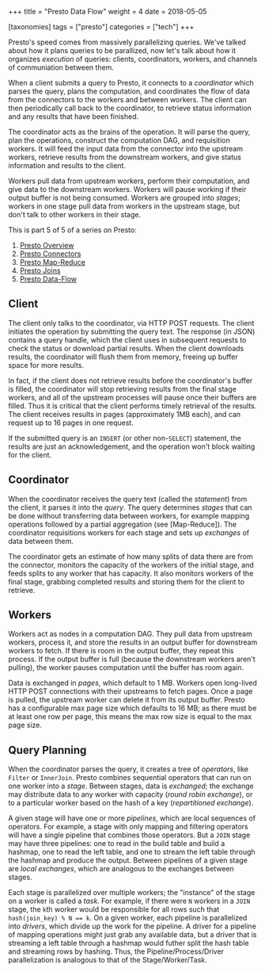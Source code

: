 +++
title = "Presto Data Flow"
weight = 4
date = 2018-05-05

[taxonomies]
tags = ["presto"]
categories = ["tech"]
+++

Presto's speed comes from massively parallelizing queries. We've talked about
how it plans queries to be parallized, now let's talk about how it organizes
_execution_ of queries: clients, coordinators, workers, and channels of
communiation between them.

<!-- more -->

When a client submits a query to Presto, it connects to a _coordinator_ which
parses the query, plans the computation, and coordinates the flow of data from
the connectors to the workers and between workers.  The client can then
periodically call back to the coordinator, to retrieve status information and
any results that have been finished.

The coordinator acts as the brains of the operation.  It will parse the query,
plan the operations, construct the computation DAG, and requisition workers. It
will feed the input data from the connector into the upstream workers, retrieve
results from the downstream workers, and give status information and results to
the client.

Workers pull data from upstream workers, perform their computation, and give
data to the downstream workers.  Workers will pause working if their output
buffer is not being consumed.  Workers are grouped into _stages_; workers in
one stage pull data from workers in the upstream stage, but don't talk to other
workers in their stage.

This is part 5 of 5 of a series on Presto:
1. [Presto Overview]
2. [Presto Connectors]
3. [Presto Map-Reduce]
4. [Presto Joins]
5. [Presto Data-Flow]

Client
------
The client only talks to the coordinator, via HTTP POST requests.  The client
initiates the operation by submitting the query text. The response (in JSON)
contains a query handle, which the client uses in subsequent requests to check
the status or download partial results. When the client downloads results, the
coordinator will flush them from memory, freeing up buffer space for more
results.

In fact, if the client does not retrieve results before the coordinator's buffer
is filled, the coordinator will stop retrieving results from the final stage
workers, and all of the upstream processes will pause once their buffers are
filled. Thus it is critical that the client performs timely retrieval of the
results. The client receives results in pages (approximately 1MB each), and can
request up to 16 pages in one request.

If the submitted query is an `INSERT` (or other non-`SELECT`) statement, the
results are just an acknowledgement, and the operation won't block waiting for
the client.

Coordinator
-----------
When the coordinator receives the query text (called the _statement_) from the
client, it parses it into the _query_.  The query determines _stages_ that can
be done without transferring data between workers, for example mapping
operations followed by a partial aggregation (see [Map-Reduce]). The
coordinator requisitions workers for each stage and sets up _exchanges_ of data
between them.

The coordinator gets an estimate of how many splits of data there are from the
connector, monitors the capacity of the workers of the initial stage, and feeds
splits to any worker that has capacity.  It also monitors workers of the final
stage, grabbing completed results and storing them for the client to retrieve.

Workers
-------
Workers act as nodes in a computation DAG.  They pull data from upstream
workers, process it, and store the results in an output buffer for downstream
workers to fetch.  If there is room in the output buffer, they repeat this
process.  If the output buffer is full (because the downstream workers aren't
pulling), the worker pauses computation until the buffer has room again.

Data is exchanged in _pages_, which default to 1 MB.  Workers open long-lived
HTTP POST connections with their upstreams to fetch pages.  Once a page is
pulled, the upstream worker can delete it from its output buffer.  Presto has a
configurable max page size which defaults to 16 MB; as there must be at least
one row per page, this means the max row size is equal to the max page size.

Query Planning
--------------
When the coordinator parses the query, it creates a tree of _operators_, like
`Filter` or `InnerJoin`.  Presto combines sequential operators that can
run on one worker into a _stage_. Between stages, data is _exchanged_; the
exchange may distribute data to any worker with capacity
(_round robin exchange_), or to a particular worker based on the hash of a key
(_repartitioned exchange_).

A given stage will have one or more _pipelines_, which are local sequences of
operators.  For example, a stage with only mapping and filtering operators will
have a single pipeline that combines those operators.  But a `JOIN` stage may
have three pipelines: one to read in the build table and build a hashmap, one to
read the left table, and one to stream the left table through the hashmap and
produce the output.  Between pipelines of a given stage are _local exchanges_,
which are analogous to the exchanges between stages.

Each stage is parallelized over multiple workers; the "instance" of the stage on
a worker is called a _task_.  For example, if there were `N` workers in a `JOIN`
stage, the `k`th worker would be responsible for all rows such that
`hash(join_key) % N == k`. On a given worker, each pipeline is parallelized into
_drivers_, which divide up the work for the pipeline.  A driver for a pipeline
of mapping operations might just grab any available data, but a driver that is
streaming a left table through a hashmap would futher split the hash table and
streaming rows by hashing.  Thus, the Pipeline/Process/Driver parallelization is
analogous to that of the Stage/Worker/Task.

[Presto Overview]: /presto-overview "Presto Overview"
[Presto Map-Reduce]: /presto-map-reduce "Presto Map-Reduce"
[Presto Joins]: /presto-joins "Presto Joins"
[Presto Connectors]: /presto-connectors "Presto Connectors"
[Presto Data-Flow]: /presto-data-flow "Presto Data Flow"
[GitHubUser]: /GitHub-Mark-64px.png